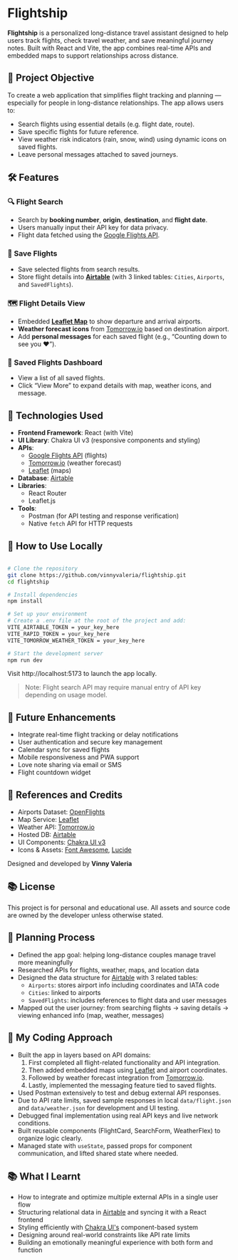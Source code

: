 # Flightship

**Flightship** is a personalized long-distance travel assistant designed to help users track flights, check travel weather, and save meaningful journey notes. Built with React and Vite, the app combines real-time APIs and embedded maps to support relationships across distance.

## 🎯 Project Objective

To create a web application that simplifies flight tracking and planning — especially for people in long-distance relationships. The app allows users to:

-   Search flights using essential details (e.g. flight date, route).
-   Save specific flights for future reference.
-   View weather risk indicators (rain, snow, wind) using dynamic icons on saved flights.
-   Leave personal messages attached to saved journeys.

## 🛠 Features

### 🔍 Flight Search

-   Search by **booking number**, **origin**, **destination**, and **flight date**.
-   Users manually input their API key for data privacy.
-   Flight data fetched using the [Google Flights API](https://rapidapi.com/DataCrawler/api/google-flights2).

### 💾 Save Flights

-   Save selected flights from search results.
-   Store flight details into **[Airtable](https://airtable.com/)** (with 3 linked tables: `Cities`, `Airports`, and `SavedFlights`).

### 🗺 Flight Details View

-   Embedded **[Leaflet Map](https://leafletjs.com/)** to show departure and arrival airports.
-   **Weather forecast icons** from [Tomorrow.io](https://www.tomorrow.io/) based on destination airport.
-   Add **personal messages** for each saved flight (e.g., “Counting down to see you ❤️”).

### 📁 Saved Flights Dashboard

-   View a list of all saved flights.
-   Click “View More” to expand details with map, weather icons, and message.

## 🧪 Technologies Used

-   **Frontend Framework**: React (with Vite)
-   **UI Library**: Chakra UI v3 (responsive components and styling)
-   **APIs**:
    -   [Google Flights API](https://rapidapi.com/DataCrawler/api/google-flights2) (flights)
    -   [Tomorrow.io](https://www.tomorrow.io/) (weather forecast)
    -   [Leaflet](https://leafletjs.com/) (maps)
-   **Database**: [Airtable](https://airtable.com/)
-   **Libraries**:
    -   React Router
    -   Leaflet.js
-   **Tools**:
    -   Postman (for API testing and response verification)
    -   Native `fetch` API for HTTP requests

## 🥪 How to Use Locally

```bash

# Clone the repository
git clone https://github.com/vinnyvaleria/flightship.git
cd flightship

# Install dependencies
npm install

# Set up your environment
# Create a .env file at the root of the project and add:
VITE_AIRTABLE_TOKEN = your_key_here
VITE_RAPID_TOKEN = your_key_here
VITE_TOMORROW_WEATHER_TOKEN = your_key_here

# Start the development server
npm run dev

```

Visit http://localhost:5173 to launch the app locally.

> Note: Flight search API may require manual entry of API key depending on usage model.

## 🚀 Future Enhancements

-   Integrate real-time flight tracking or delay notifications
-   User authentication and secure key management
-   Calendar sync for saved flights
-   Mobile responsiveness and PWA support
-   Love note sharing via email or SMS
-   Flight countdown widget

## 🙌 References and Credits

-   Airports Dataset: [OpenFlights](https://nginx.openflights.org/data.php#airport)
-   Map Service: [Leaflet](https://leafletjs.com/)
-   Weather API: [Tomorrow.io](https://www.tomorrow.io/)
-   Hosted DB: [Airtable](https://airtable.com/)
-   UI Components: [Chakra UI v3](https://chakra-ui.com/)
-   Icons & Assets: [Font Awesome](https://fontawesome.com/), [Lucide](https://lucide.dev/)

Designed and developed by **Vinny Valeria**

## 📚 License

This project is for personal and educational use. All assets and source code are owned by the developer unless otherwise stated.

## 📝 Planning Process

-   Defined the app goal: helping long-distance couples manage travel more meaningfully
-   Researched APIs for flights, weather, maps, and location data
-   Designed the data structure for [Airtable](https://airtable.com/) with 3 related tables:
    -   `Airports`: stores airport info including coordinates and IATA code
    -   `Cities`: linked to airports
    -   `SavedFlights`: includes references to flight data and user messages
-   Mapped out the user journey: from searching flights → saving details → viewing enhanced info (map, weather, messages)

## 🧠 My Coding Approach

-   Built the app in layers based on API domains:
    1. First completed all flight-related functionality and API integration.
    2. Then added embedded maps using [Leaflet](https://leafletjs.com/) and airport coordinates.
    3. Followed by weather forecast integration from [Tomorrow.io](https://www.tomorrow.io/).
    4. Lastly, implemented the messaging feature tied to saved flights.
-   Used Postman extensively to test and debug external API responses.
-   Due to API rate limits, saved sample responses in local `data/flight.json` and `data/weather.json` for development and UI testing.
-   Debugged final implementation using real API keys and live network conditions.
-   Built reusable components (FlightCard, SearchForm, WeatherFlex) to organize logic clearly.
-   Managed state with `useState`, passed props for component communication, and lifted shared state where needed.

## 📚 What I Learnt

-   How to integrate and optimize multiple external APIs in a single user flow
-   Structuring relational data in [Airtable](https://airtable.com/) and syncing it with a React frontend
-   Styling efficiently with [Chakra UI's](https://chakra-ui.com/) component-based system
-   Designing around real-world constraints like API rate limits
-   Building an emotionally meaningful experience with both form and function
